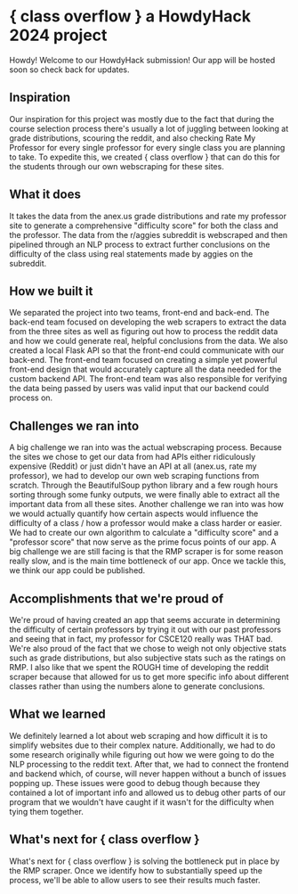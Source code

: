 # { class overflow } a HowdyHack 2024 project
Howdy! Welcome to our HowdyHack submission! Our app will be hosted soon so check back for updates.

## Inspiration
Our inspiration for this project was mostly due to the fact that during the course selection process there's usually a lot of juggling between looking at grade distributions, scouring the reddit, and also checking Rate My Professor for every single professor for every single class you are planning to take. To expedite this, we created { class overflow } that can do this for the students through our own webscraping for these sites.
## What it does
It takes the data from the anex.us grade distributions and rate my professor site to generate a comprehensive "difficulty score" for both the class and the professor. The data from the r/aggies subreddit is webscraped and then pipelined through an NLP process to extract further conclusions on the difficulty of the class using real statements made by aggies on the subreddit.

## How we built it
We separated the project into two teams, front-end and back-end. The back-end team focused on developing the web scrapers to extract the data from the three sites as well as figuring out how to process the reddit data and how we could generate real, helpful conclusions from the data. We also created a local Flask API so that the front-end could communicate with our back-end. The front-end team focused on creating a simple yet powerful front-end design that would accurately capture all the data needed for the custom backend API. The front-end team was also responsible for verifying the data being passed by users was valid input that our backend could process on.
## Challenges we ran into
A big challenge we ran into was the actual webscraping process. Because the sites we chose to get our data from had APIs either ridiculously expensive (Reddit) or just didn't have an API at all (anex.us, rate my professor), we had to develop our own web scraping functions from scratch. Through the BeautifulSoup python library and a few rough hours sorting through some funky outputs, we were finally able to extract all the important data from all these sites. Another challenge we ran into was how we would actually quantify how certain aspects would influence the difficulty of a class / how a professor would make a class harder or easier. We had to create our own algorithm to calculate a "difficulty score" and a "professor score" that now serve as the prime focus points of our app. A big challenge we are still facing is that the RMP scraper is for some reason really slow, and is the main time bottleneck of our app. Once we tackle this, we think our app could be published.
## Accomplishments that we're proud of
We're proud of having created an app that seems accurate in determining the difficulty of certain professors by trying it out with our past professors and seeing that in fact, my professor for CSCE120 really was THAT bad. We're also proud of the fact that we chose to weigh not only objective stats such as grade distributions, but also subjective stats such as the ratings on RMP. I also like that we spent the ROUGH time of developing the reddit scraper because that allowed for us to get more specific info about different classes rather than using the numbers alone to generate conclusions.
## What we learned
We definitely learned a lot about web scraping and how difficult it is to simplify websites due to their complex nature. Additionally, we had to do some research originally while figuring out how we were going to do the NLP processing to the reddit text. After that, we had to connect the frontend and backend which, of course, will never happen without a bunch of issues popping up. These issues were good to debug though because they contained a lot of important info and allowed us to debug other parts of our program that we wouldn't have caught if it wasn't for the difficulty when tying them together.

## What's next for { class overflow }
What's next for { class overflow } is solving the bottleneck put in place by the RMP scraper. Once we identify how to substantially speed up the process, we'll be able to allow users to see their results much faster.
